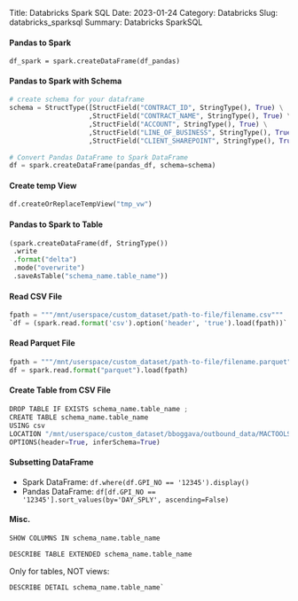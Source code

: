 Title: Databricks Spark SQL
Date: 2023-01-24
Category: Databricks
Slug: databricks_sparksql
Summary: Databricks SparkSQL

#### Pandas to Spark
```
df_spark = spark.createDataFrame(df_pandas)
```

#### Pandas to Spark with Schema
```python
# create schema for your dataframe
schema = StructType([StructField("CONTRACT_ID", StringType(), True) \
                    ,StructField("CONTRACT_NAME", StringType(), True) \
                    ,StructField("ACCOUNT", StringType(), True) \
                    ,StructField("LINE_OF_BUSINESS", StringType(), True) \
                    ,StructField("CLIENT_SHAREPOINT", StringType(), True)])
 
# Convert Pandas DataFrame to Spark DataFrame
df = spark.createDataFrame(pandas_df, schema=schema)
```

#### Create temp View
```python
df.createOrReplaceTempView("tmp_vw")
```

#### Pandas to Spark to Table
```python
(spark.createDataFrame(df, StringType())
 .write
 .format("delta")
 .mode("overwrite")
 .saveAsTable("schema_name.table_name"))
```

#### Read CSV File
```python
fpath = """/mnt/userspace/custom_dataset/path-to-file/filename.csv"""
`df = (spark.read.format('csv').option('header', 'true').load(fpath))`
```

#### Read Parquet File
```python
fpath = """/mnt/userspace/custom_dataset/path-to-file/filename.parquet"""
df = spark.read.format("parquet").load(fpath)
```

#### Create Table from CSV File
```python
DROP TABLE IF EXISTS schema_name.table_name ;
CREATE TABLE schema_name.table_name
USING csv
LOCATION "/mnt/userspace/custom_dataset/bboggava/outbound_data/MACTOOLS/mac_config.csv"
OPTIONS(header=True, inferSchema=True)
```

#### Subsetting DataFrame

* Spark DataFrame: `df.where(df.GPI_NO == '12345').display()`
* Pandas DataFrame: `df[df.GPI_NO == '12345'].sort_values(by='DAY_SPLY', ascending=False)`


#### Misc.
```python
SHOW COLUMNS IN schema_name.table_name
```

```python
DESCRIBE TABLE EXTENDED schema_name.table_name
```

Only for tables, NOT views:
```python
DESCRIBE DETAIL schema_name.table_name` 
```
